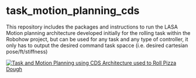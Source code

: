 # task_motion_planning_cds
This repository includes the packages and instructions to run the LASA Motion planning architecture developed initially for the rolling task within the Robohow project, but can be used for any task and any type of controller, it only has to output the desired command task spacce (i.e. desired cartesian pose/ft/stiffness)


[![Task and Motion Planning using CDS Architecture used to Roll Pizza Dough](http://img.youtube.com/vi/br5PM9r91Fg/10.jpg)](http://www.youtube.com/watch?v=br5PM9r91Fg)
